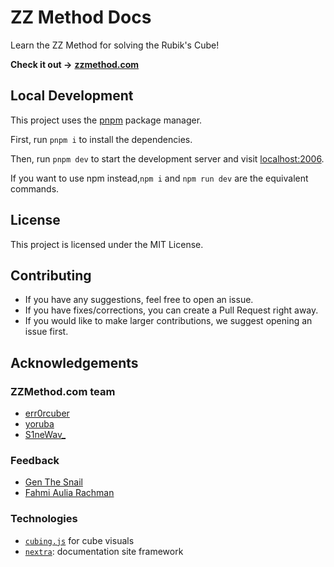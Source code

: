 # ZZ Method Docs

Learn the ZZ Method for solving the Rubik's Cube!

**Check it out →** [**zzmethod.com**](https://zzmethod.com)

## Local Development

This project uses the [pnpm](https://pnpm.io/) package manager.

First, run `pnpm i` to install the dependencies.

Then, run `pnpm dev` to start the development server and visit [localhost:2006](http://localhost:2006).

If you want to use npm instead,`npm i` and `npm run dev` are the equivalent commands.

## License

This project is licensed under the MIT License.

## Contributing

- If you have any suggestions, feel free to open an issue.
- If you have fixes/corrections, you can create a Pull Request right away.
- If you would like to make larger contributions, we suggest opening an issue first.

## Acknowledgements

### ZZMethod.com team

- [err0rcuber](https://www.youtube.com/@err0rcuber)
- [yoruba](https://www.youtube.com/@yoruba7807)
- [S1neWav\_](https://www.youtube.com/@S1neWav_)

### Feedback

- [Gen The Snail](https://www.youtube.com/@GenTheSnail)
- [Fahmi Aulia Rachman](https://www.youtube.com/@UNOFahmiAR)

### Technologies

- [`cubing.js`](https://github.com/cubing/cubing.js) for cube visuals
- [`nextra`](https://github.com/shuding/nextra): documentation site framework
